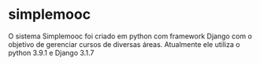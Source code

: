 # simplemooc
O sistema Simplemooc foi criado em python com framework Django com o objetivo de gerenciar cursos de diversas áreas.
Atualmente ele utiliza o python 3.9.1 e Django 3.1.7

